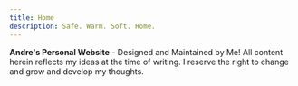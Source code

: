 ```yaml
---
title: Home
description: Safe. Warm. Soft. Home.
---
```

**Andre's Personal Website** - Designed and Maintained by Me! All content herein reflects my ideas at the time of writing. I reserve the right to change and grow and develop my thoughts.
